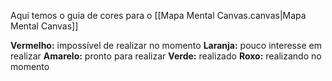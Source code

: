 
Aqui temos o guia de cores para o [[Mapa Mental Canvas.canvas|Mapa Mental Canvas]]

**Vermelho:** impossível de realizar no momento
**Laranja:** pouco interesse em realizar
**Amarelo:** pronto para realizar
**Verde:** realizado
**Roxo:** realizando no momento

